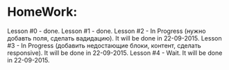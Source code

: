 # HomeWork:
Lesson #0 - done.
Lesson #1 - done.
Lesson #2 - In Progress (нужно добавть поля, сделать вадидацию). It will be done in 22-09-2015.
Lesson #3 - In Progress (добавить недостающие блоки, контент, сделать responsive). It will be done in 22-09-2015.
Lesson #4 - Wait. It will be done in 22-09-2015.